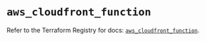 # `aws_cloudfront_function`

Refer to the Terraform Registry for docs: [`aws_cloudfront_function`](https://registry.terraform.io/providers/hashicorp/aws/5.82.1/docs/resources/cloudfront_function).
